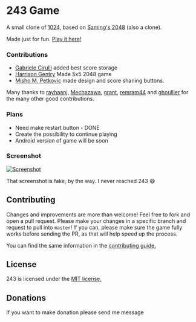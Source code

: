 # 243 Game
A small clone of [1024](https://play.google.com/store/apps/details?id=com.Misho.game1024), based on [Saming's 2048](https://github.com/saming/2048) (also a clone).

Made just for fun. [Play it here!](http://243game.com)

### Contributions

 - [Gabriele Cirulli](https://github.com/gabrielecirulli) added best score storage
 - [Harrison Gentry](https://github.com/hgentry) Made 5x5 2048 game
 - [Misho M. Petkovic](https://twitter.com/mishomp) made design and score shaning buttons.

Many thanks to [rayhaanj](https://github.com/rayhaanj), [Mechazawa](https://github.com/Mechazawa), [grant](https://github.com/grant), [remram44](https://github.com/remram44) and [ghoullier](https://github.com/ghoullier) for the many other good contributions.

### Plans
- Need make restart button - DONE
- Create the possibility to continue playing
- Android version of game will be soon


### Screenshot

[![Screenshot](http://243game.com/243screen.png)](http://243game.com/243screen.png)

That screenshot is fake, by the way. I never reached 243 :smile:

## Contributing
Changes and improvements are more than welcome! Feel free to fork and open a pull request. Please make your changes in a specific branch and request to pull into `master`! If you can, please make sure the game fully works before sending the PR, as that will help speed up the process.

You can find the same information in the [contributing guide.](https://github.com/gabrielecirulli/2048/blob/master/CONTRIBUTING.md)

## License
243 is licensed under the [MIT license.](https://github.com/gabrielecirulli/2048/blob/master/LICENSE.txt)

## Donations
If you want to make donation please send me message
